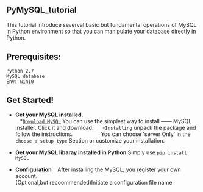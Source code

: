 ## PyMySQL_tutorial
This tutorial introduce severval basic but fundamental operations of MySQL in Python environment so that you can manipulate your database directly in Python.

## Prerequisites:
`Python 2.7`   
`MySQL database`  
`Env: win10`

## Get Started!
* **Get your MySQL installed.**  
    *[`Download MySQL`](https://dev.mysql.com/downloads/windows/) You can use the simplest way to install —— MySQL installer. Click it and download.  
    -`Installing` unpack the package and follow the instructions. 
                   You can choose 'server Only' in the `choose a setup type` Section or customize your installation.  

* **Get your MySQL libaray installed in Python**
    Simply use `pip install MySQL`
* **Configuration**
    After installing the MySQL, you register your own account.  
    (Optional,but recoommended)Initiate a configuration file name 
    
    
    



